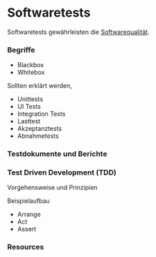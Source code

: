 # Softwaretests

Softwaretests gewährleisten die [Softwarequalität](Softwarequalitaet).

### Begriffe

* Blackbox
* Whitebox

Sollten erklärt werden, 
* Unittests
* UI Tests
* Integration Tests
* Lasttest
* Akzeptanztests
* Abnahmetests

### Testdokumente und Berichte

### Test Driven Development (TDD)

Vorgehensweise und Prinzipien

Beispielaufbau
* Arrange
* Act
* Assert

### Resources

